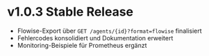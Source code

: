 # v1.0.3 Stable Release

- Flowise-Export über `GET /agents/{id}?format=flowise` finalisiert
- Fehlercodes konsolidiert und Dokumentation erweitert
- Monitoring-Beispiele für Prometheus ergänzt
